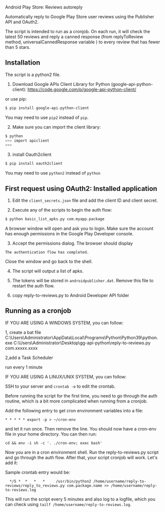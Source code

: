 Android Play Store: Reviews autoreply

Automatically reply to Google Play Store user reviews using the Publisher API and OAuth2.

The script is intended to run as a cronjob. On each run, it will check the latest 50 reviews and reply a canned response (from replyToReview method, universalCannedResponse variable ) to every review that has fewer than 5 stars.

## Installation

The script is a python2 file.

1. Download Google APIs Client Library for Python (google-api-python-client):
  https://code.google.com/p/google-api-python-client/

  or use pip:

  ```bash
  $ pip install google-api-python-client
  ```

  You may need to use `pip2` instead of `pip`.

2. Make sure you can import the client library:

  ```bash
  $ python
  >>> import apiclient
  >>>
  ```
3. install Oauth2client
  ```bash
  $ pip install oauth2client
  ```
  You may need to use `python2` instead of `python`

## First request using OAuth2: Installed application

1. Edit the `client_secrets.json` file and add the client ID and client secret.

2. Execute any of the scripts to begin the auth flow:

  ```bash
  $ python basic_list_apks.py com.myapp.package
  ```

  A browser window will open and ask you to login. Make sure the account has
  enough permissions in the Google Play Developer console.

3. Accept the permissions dialog. The browser should display

  `The authentication flow has completed.`

  Close the window and go back to the shell.

4. The script will output a list of apks.

5. The tokens will be stored in `androidpublisher.dat`. Remove this file to restart the
 auth flow.
 
6. copy reply-to-reviews.py to Android Developer API folder


## Running as a cronjob

IF YOU ARE USING A WINDOWS SYSTEM, you can follow:

1, create a bat file
C:\Users\Administrator\AppData\Local\Programs\Python\Python39\python.exe C:\Users\Administrator\Desktop\gg-api-python\reply-to-reviews.py com.xxxxx.xxxx

2,add a Task Scheduler

run every 1 minute


IF YOU ARE USING A LINUX/UNIX SYSTEM, you can follow:

SSH to your server and `crontab -e` to edit the crontab.

Before running the script for the first time, you need to go through the auth routine, which is a bit more complicated when running from a cronjob.

Add the following entry to get cron environment variables into a file:

```* * * * * export -p > ~/cron-env```

and let it run once. Then remove the line.
You should now have a cron-env file in your home directory.
You can then run:

```cd && env -i sh -c '. ./cron-env; exec bash'```

Now you are in a cron environment shell. Run the reply-to-reviews.py script and go through the auth flow. After that, your script cronjob will work. Let's add it:

Sample crontab entry would be:

```  */5 *  *   *   *     /usr/bin/python2 /home/username/reply-to-reviews/reply_to_reviews.py com.package.name >> /home/username/reply-to-reviews.log```

This will run the script every 5 minutes and also log to a logfile, which you can check using `tailf /home/username/reply-to-reviews.log`.
